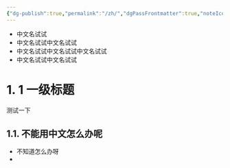 ```yaml
---
{"dg-publish":true,"permalink":"/zh/","dgPassFrontmatter":true,"noteIcon":""}
---
```


- 中文名试试
- 中文名试试中文名试试
- 中文名试试中文名试试中文名试试
- 中文名试试中文名试试
# 1. 1 一级标题

测试一下

## 1.1. 不能用中文怎么办呢
- 不知道怎么办呀
- 

